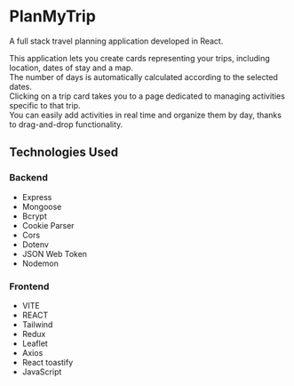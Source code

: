 # PlanMyTrip
A full stack travel planning application developed in React. 

This application lets you create cards representing your trips, including location, dates of stay and a map. <br />
The number of days is automatically calculated according to the selected dates.  <br />
Clicking on a trip card takes you to a page dedicated to managing activities specific to that trip.  <br />
You can easily add activities in real time and organize them by day, thanks to drag-and-drop functionality.


## Technologies Used
### Backend
* Express
* Mongoose
* Bcrypt
* Cookie Parser
* Cors
* Dotenv
* JSON Web Token
* Nodemon

### Frontend
* VITE
* REACT
* Tailwind
* Redux
* Leaflet
* Axios
* React toastify
* JavaScript
